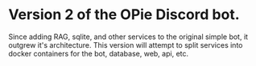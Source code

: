# Version 2 of the OPie Discord bot.
Since adding RAG, sqlite, and other services to the original simple bot, it outgrew it's architecture.
This version will attempt to split services into docker containers for the bot, database, web, api, etc.